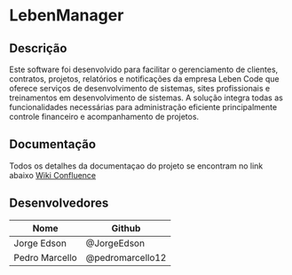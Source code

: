 # LebenManager
## Descrição
Este software foi desenvolvido para facilitar o gerenciamento de clientes, contratos, projetos, relatórios e notificações da empresa Leben Code que oferece serviços de desenvolvimento de sistemas, sites profissionais e treinamentos em desenvolvimento de sistemas. A solução integra todas as funcionalidades necessárias para administração eficiente principalmente controle financeiro e acompanhamento de projetos.
## Documentação
Todos os detalhes da documentaçao do projeto se encontram no link abaixo 
[Wiki Confluence](https://lebencode.atlassian.net/wiki/x/AoDs)
## Desenvolvedores
| Nome | Github |
|----------|----------|
| Jorge Edson  | @JorgeEdson   |
| Pedro Marcello  | @pedromarcello12  |

